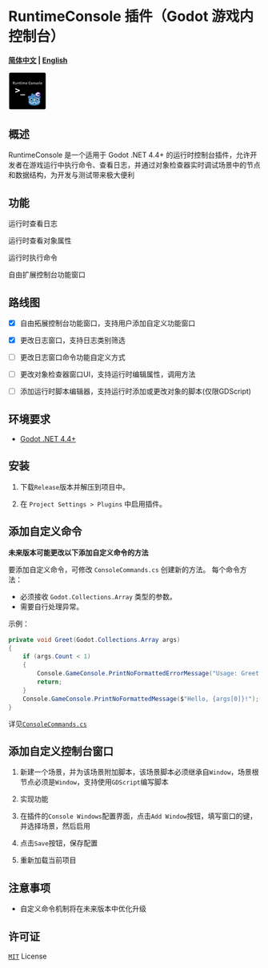 # RuntimeConsole 插件（Godot 游戏内控制台）

**[简体中文](README.md) | [English](README_en.md)**

<img src="RuntimeConsoleIcon.png" width="15%">

## 概述
RuntimeConsole 是一个适用于 Godot .NET 4.4+ 的运行时控制台插件，允许开发者在游戏运行中执行命令、查看日志，并通过对象检查器实时调试场景中的节点和数据结构，为开发与测试带来极大便利

## 功能

运行时查看日志

运行时查看对象属性

运行时执行命令

自由扩展控制台功能窗口

## 路线图

- [x] 自由拓展控制台功能窗口，支持用户添加自定义功能窗口

- [x] 更改日志窗口，支持日志类别筛选

- [ ] 更改日志窗口命令功能自定义方式

- [ ] 更改对象检查器窗口UI，支持运行时编辑属性，调用方法

- [ ] 添加运行时脚本编辑器，支持运行时添加或更改对象的脚本(仅限GDScript)

## 环境要求

- [Godot .NET 4.4+](https://godotengine.org/download/windows/)

## 安装

1. 下载`Release`版本并解压到项目中。

2. 在 `Project Settings > Plugins` 中启用插件。


## 添加自定义命令

**未来版本可能更改以下添加自定义命令的方法**

要添加自定义命令，可修改 `ConsoleCommands.cs` 创建新的方法。
每个命令方法：
- 必须接收 `Godot.Collections.Array` 类型的参数。
- 需要自行处理异常。

示例：
```csharp
private void Greet(Godot.Collections.Array args)
{
    if (args.Count < 1)
    {
        Console.GameConsole.PrintNoFormattedErrorMessage("Usage: Greet <name>");
        return;
    }
    Console.GameConsole.PrintNoFormattedMessage($"Hello, {args[0]}!");
}
```

详见[`ConsoleCommands.cs`](/ConsoleCommands.cs)

## 添加自定义控制台窗口

1. 新建一个场景，并为该场景附加脚本，该场景脚本必须继承自`Window`，场景根节点必须是`Window`，支持使用`GDScript`编写脚本

2. 实现功能

3. 在插件的`Console Windows`配置界面，点击`Add Window`按钮，填写窗口的键，并选择场景，然后启用

4. 点击`Save`按钮，保存配置

5. 重新加载当前项目

## 注意事项

- 自定义命令机制将在未来版本中优化升级

## 许可证

[`MIT`](https://mit-license.org/) License
